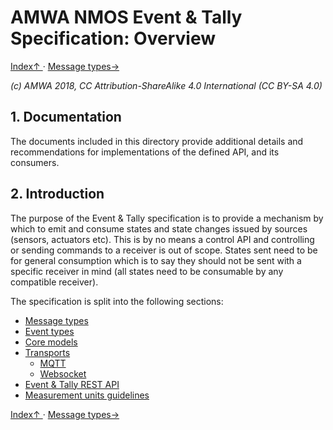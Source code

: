 # AMWA NMOS Event & Tally Specification: Overview
[ Index↑ ](..) · [Message types→](2.0._Message_types.md)

_(c) AMWA 2018, CC Attribution-ShareAlike 4.0 International (CC BY-SA 4.0)_

## 1. Documentation

The documents included in this directory provide additional details and recommendations for implementations of the defined API, and its consumers.

## 2. Introduction

The purpose of the Event & Tally specification is to provide a mechanism by which to emit and consume states and state changes issued by sources (sensors, actuators etc). This is by no means a control API and controlling or sending commands to a receiver is out of scope. States sent need to be for general consumption which is to say they should not be sent with a specific receiver in mind (all states need to be consumable by any compatible receiver).

The specification is split into the following sections:

* [Message types](2.0._Message_types.md)
* [Event types](3.0._Event_types.md)
* [Core models](4.0._Core_models.md)
* [Transports](5.0._Transports.md)
  * [MQTT](5.1._Transport_-_MQTT.md)
  * [Websocket](5.2._Transport_-_Websocket.md)  
* [Event & Tally REST API](6.0._Event_and_tally_rest_api.md)
* [Measurement units guidelines](7.0._Measurement_units_guidelines.md)

[ Index↑ ](..) · [Message types→](2.0._Message_types.md)
